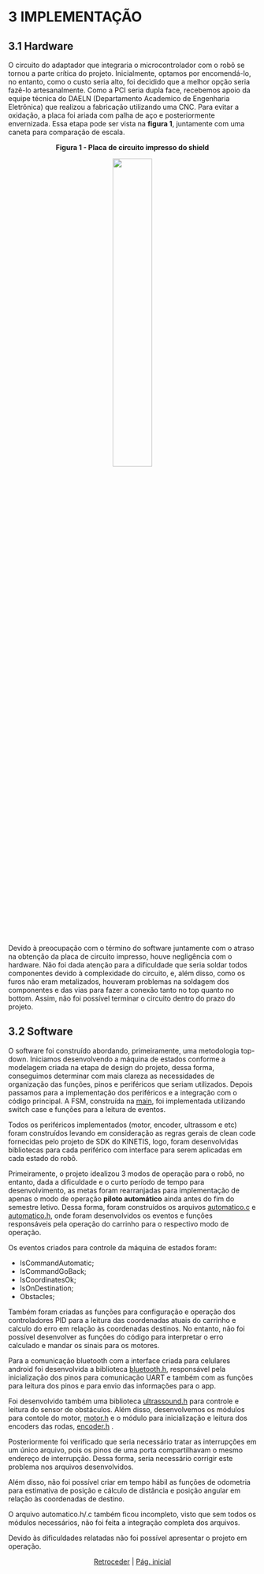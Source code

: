 # 3 IMPLEMENTAÇÃO
## 3.1 Hardware
O circuito do adaptador que integraria o microcontrolador com o robô se tornou a parte crítica do projeto. Inicialmente, optamos por encomendá-lo, no entanto, como o custo seria alto, foi decidido que a melhor opção seria fazê-lo artesanalmente. Como a PCI seria dupla face, recebemos apoio da equipe técnica do DAELN (Departamento Academico de Engenharia Eletrônica) que realizou a fabricação utilizando uma CNC. Para evitar a oxidação, a placa foi ariada com palha de aço e posteriormente envernizada. Essa etapa pode ser vista na **figura 1**, juntamente com uma caneta para comparação de escala.

<p align="center"><strong>Figura 1 - Placa de circuito impresso do shield</strong></p>

<div align="center">
  
<img src="imagens/shield_placa_impressa.jpg" width="40%">

</div>

<br>

Devido à preocupação com o término do software juntamente com o atraso na obtenção da placa de circuito impresso, houve negligência com o hardware. Não foi dada atenção para a dificuldade que seria soldar todos componentes devido à complexidade do circuito, e, além disso, como os furos não eram metalizados, houveram problemas na soldagem dos componentes e das vias para fazer a conexão tanto no top quanto no bottom. Assim, não foi possível terminar o circuito dentro do prazo do projeto.


## 3.2 Software
O software foi construído abordando, primeiramente, uma metodologia top-down. Iniciamos desenvolvendo a máquina de estados conforme a modelagem criada na etapa de design do projeto, dessa forma, conseguimos determinar com mais clareza as necessidades de organização das funções, pinos e periféricos que seriam utilizados. Depois passamos para a implementação dos periféricos e a integração com o código principal. A FSM, construída na [main](../Equipe_Robo_Roadsters/software/main.c), foi implementada utilizando switch case e funções para a leitura de eventos.<p>

Todos os periféricos implementados (motor, encoder, ultrassom e etc) foram construídos levando em consideração as regras gerais de clean code fornecidas pelo projeto de SDK do KINETIS, logo, foram desenvolvidas bibliotecas para cada periférico com interface para serem aplicadas em cada estado do robô.<p>

Primeiramente, o projeto idealizou 3 modos de operação para o robô, no entanto, dada a dificuldade e o curto período de tempo para desenvolvimento, as metas foram rearranjadas para implementação de apenas o modo de operação **piloto automático** ainda antes do fim do semestre letivo. Dessa forma, foram construídos os arquivos [automatico.c](../Equipe_Robo_Roadsters/software/automatico.c) e [automatico.h](../Equipe_Robo_Roadsters/software/automatico.h), onde foram desenvolvidos os eventos e funções responsáveis pela operação do carrinho para o respectivo modo de operação. 

Os eventos criados para controle da máquina de estados foram:
* IsCommandAutomatic;
* IsCommandGoBack;
* IsCoordinatesOk;
* IsOnDestination;
* Obstacles;

Também foram criadas as funções para configuração e operação dos controladores PID para a leitura das coordenadas atuais do carrinho e calculo do erro em relação às coordenadas destinos. No entanto, não foi possível desenvolver as funções do código para interpretar o erro calculado e mandar os sinais para os motores. 

Para a comunicação bluetooth com a interface criada para celulares android foi desenvolvida a biblioteca [bluetooth.h](../Equipe_Robo_Roadsters/software/libraries/bluetooth/bluetooth.h), responsável pela inicialização dos pinos para comunicação UART e também com as funções para leitura dos pinos e para envio das informações para o app.

Foi desenvolvido também uma biblioteca [ultrassound.h](../Equipe_Robo_Roadsters/software/libraries/ultrassound/ultrassound.h) para controle e leitura do sensor de obstáculos. Além disso, desenvolvemos os módulos para contole do motor, [motor.h](../Equipe_Robo_Roadsters/software/libraries/motor/motor.h) e o módulo para inicialização e leitura dos encoders das rodas, [encoder.h](../Equipe_Robo_Roadsters/software/libraries/encoder/encoder.h) .

Posteriormente foi verificado que seria necessário tratar as interrupções em um único arquivo, pois os pinos de uma porta compartilhavam o mesmo endereço de interrupção. Dessa forma, seria necessário corrigir este problema nos arquivos desenvolvidos.

Além disso, não foi possível criar em tempo hábil as funções de odometria para estimativa de posição e cálculo de distância e posição angular em relação às coordenadas de destino.

O arquivo automatico.h/.c também ficou incompleto, visto que sem todos os módulos necessários, não foi feita a integração completa dos arquivos.

Devido às dificuldades relatadas não foi possível apresentar o projeto em operação.<p>

<div align="center">
  
[Retroceder](design.md) | [Pág. inicial](README.md)

</div>
